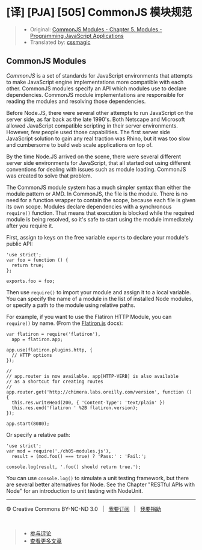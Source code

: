 # [译] [PJA] [505] CommonJS 模块规范

> * Original: [CommonJS Modules - Chapter 5. Modules - Programming JavaScript Applications](http://chimera.labs.oreilly.com/books/1234000000262/ch05.html#commonjs_modules)
> * Translated by: [cssmagic](https://github.com/cssmagic)

## CommonJS Modules

_CommonJS_ is a set of standards for JavaScript environments that attempts to make JavaScript engine implementations more compatible with each other. CommonJS modules specify an API which modules use to declare dependencies. CommonJS module implementations are responsible for reading the modules and resolving those dependencies.

Before Node.JS, there were several other attempts to run JavaScript on the server side, as far back as the late 1990's. Both Netscape and Microsoft allowed JavaScript compatible scripting in their server environments. However, few people used those capabilities. The first server side JavaScript solution to gain any real traction was Rhino, but it was too slow and cumbersome to build web scale applications on top of.

By the time Node.JS arrived on the scene, there were several different server side environments for JavaScript, that all started out using different conventions for dealing with issues such as module loading. CommonJS was created to solve that problem.

The CommonJS module system has a much simpler syntax than either the module pattern or AMD. In CommonJS, the file is the module. There is no need for a function wrapper to contain the scope, because each file is given its own scope. Modules declare dependencies with a synchronous `require()` function. That means that execution is blocked while the required module is being resolved, so it's safe to start using the module immediately after you require it.

First, assign to keys on the free variable `exports` to declare your module's public API:

    'use strict';
    var foo = function () {
      return true;
    };

    exports.foo = foo;

Then use `require()` to import your module and assign it to a local variable. You can specify the name of a module in the list of installed Node modules, or specify a path to the module using relative paths.

For example, if you want to use the Flatiron HTTP Module, you can `require()` by name. (From the [Flatiron.js][12] docs):

    var flatiron = require('flatiron'),
      app = flatiron.app;

    app.use(flatiron.plugins.http, {
      // HTTP options
    });

    //
    // app.router is now available. app[HTTP-VERB] is also available
    // as a shortcut for creating routes
    //
    app.router.get('http://chimera.labs.oreilly.com/version', function () {
      this.res.writeHead(200, { 'Content-Type': 'text/plain' })
      this.res.end('flatiron ' %2B flatiron.version);
    });

    app.start(8080);

Or specify a relative path:

    'use strict';
    var mod = require('./ch05-modules.js'),
      result = (mod.foo() === true) ? 'Pass:' : 'Fail:';

    console.log(result, '.foo() should return true.');

You can use `console.log()` to simulate a unit testing framework, but there are several better alternatives for Node. See the Chapter "RESTful APIs with Node" for an introduction to unit testing with NodeUnit.

[12]: http://flatironjs.org/#routing

***

&copy; Creative Commons BY-NC-ND 3.0 &nbsp; | &nbsp; [我要订阅](http://www.cssmagic.net/blog/subscribe) &nbsp; | &nbsp; [我要捐助](http://www.cssmagic.net/blog/donate)

&nbsp;
> * [参与评论](https://github.com/cssmagic/blog/issues/XXXXXXXXXX)
> * [查看更多文章](https://github.com/cssmagic/blog/issues?state=open)

